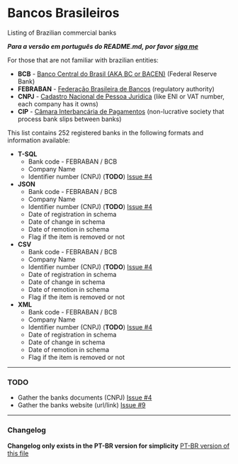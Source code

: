 # Bancos Brasileiros
Listing of Brazilian commercial banks

***Para a versão em português do README.md, por favor [siga me](https://github.com/guibranco/BancosBrasileiros/blob/master/README.md)***

For those that are not familiar with brazilian entities:
- **BCB** - [Banco Central do Brasil (AKA BC or BACEN)](https://www.bcb.gov.br/) (Federal Reserve Bank)
- **FEBRABAN** - [Federação Brasileira de Bancos](https://portal.febraban.org.br) (regulatory authority)
- **CNPJ** - [Cadastro Nacional de Pessoa Juridica](http://receita.economia.gov.br/orientacao/tributaria/cadastros/consultas-cnpj) (like ENI or VAT number, each company has it owns)
- **CIP** - [Câmara Interbancária de Pagamentos](https://www.cip-bancos.org.br) (non-lucrative society that process bank slips between banks)

This list contains 252 registered banks in the following formats and information available:

- **T-SQL**
    - Bank code - FEBRABAN / BCB
    - Company Name
    - Identifier number (CNPJ) (**TODO**) [Issue #4](https://github.com/guibranco/BancosBrasileiros/issues/4)
 - **JSON**
    - Bank code - FEBRABAN / BCB
    - Company Name
    - Identifier number (CNPJ) (**TODO**) [Issue #4](https://github.com/guibranco/BancosBrasileiros/issues/4)
	- Date of registration in schema
	- Date of change in schema
	- Date of remotion in schema
	- Flag if the item is removed or not
- **CSV**
    - Bank code - FEBRABAN / BCB
    - Company Name
    - Identifier number (CNPJ) (**TODO**) [Issue #4](https://github.com/guibranco/BancosBrasileiros/issues/4)
	- Date of registration in schema
	- Date of change in schema
	- Date of remotion in schema
	- Flag if the item is removed or not
- **XML**
    - Bank code - FEBRABAN / BCB
    - Company Name
    - Identifier number (CNPJ) (**TODO**) [Issue #4](https://github.com/guibranco/BancosBrasileiros/issues/4)
	- Date of registration in schema
	- Date of change in schema
	- Date of remotion in schema
	- Flag if the item is removed or not
---

### TODO

- Gather the banks documents (CNPJ) [Issue #4](https://github.com/guibranco/BancosBrasileiros/issues/4)
- Gather the banks website (url/link) [Issue #9](https://github.com/guibranco/BancosBrasileiros/issues/9)

---
### Changelog

**Changelog only exists in the PT-BR version for simplicity** [PT-BR version of this file](https://github.com/guibranco/BancosBrasileiros/blob/master/README.md)
